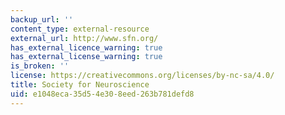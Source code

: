 ```yaml
---
backup_url: ''
content_type: external-resource
external_url: http://www.sfn.org/
has_external_licence_warning: true
has_external_license_warning: true
is_broken: ''
license: https://creativecommons.org/licenses/by-nc-sa/4.0/
title: Society for Neuroscience
uid: e1048eca-35d5-4e30-8eed-263b781defd8
---
```


